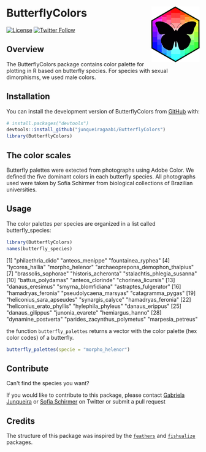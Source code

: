 
# **ButterflyColors** <img src="man/figures/hexologo_butterfly.png" align="right" width="25%" />

<!-- badges: start -->

[![License](https://img.shields.io/badge/license-GPL-blueviolet.svg?style=flat)](https://github.com/junqueiragaabi/ButterflyColors/blob/master/LICENSE.md)
[![Twitter Follow](https://img.shields.io/twitter/follow/junqueiragaabi?style=social)](https://twitter.com/junqueiragaabi)

<!-- badges: end -->

## Overview

The ButterflyColors package contains color palette for plotting in R based on butterfly species.
For species with sexual dimorphisms, we used male colors.

## Installation

You can install the development version of ButterflyColors from [GitHub](https://github.com/) with:

``` r
# install.packages("devtools")
devtools::install_github("junqueiragaabi/ButterflyColors")
library(ButterflyColors)
```
## The color scales

Butterfly palettes were extected from photographs using Adobe Color. We defined the five dominant colors in each butterfly species.
All photographs used were taken by Sofia Schirmer from biological collections of Brazilian universities.


## Usage

The color palettes per species are organized in a list called butterfly_species:

``` r
library(ButterflyColors)
names(butterfly_species)
```
[1] "philaethria_dido"                 "anteos_menippe"                   "fountainea_ryphea"
[4] "lycorea_hallia"                   "morpho_helenor"                   "archaeoprepona_demophon_thalpius"
[7] "brassolis_sophorae"               "historis_acheronta"               "stalachtis_phlegia_susanna"
[10] "battus_polydamas"                 "anteos_clorinde"                  "chorinea_licursis"
[13] "danaus_eresimus"                  "smyrna_blomfidiana"               "astraptes_fulgerator"
[16] "hamadryas_feronia"                "pseudolycaena_marsyas"            "catagramma_pygas"
[19] "heliconius_sara_apseudes"         "synargis_calyce"                  "hamadryas_feronia"
[22] "heliconius_erato_phyllis"         "hylephila_phyleus"                "danaus_erippus"
[25] "danaus_gilippus"                  "junonia_evarete"                  "hemiargus_hanno"
[28] "dynamine_postverta"               "parides_zacynthus_polymetus"      "marpesia_petreus"

the function `butterfly_palettes` returns a vector with the color palette (hex color codes) of a butterfly.

``` r
butterfly_palettes(specie = "morpho_helenor")
```
## Contribute

Can't find the species you want?

If you would like to contribute to this package, please contact [Gabriela Junqueira](https://twitter.com/junqueiragaabi)
or [Sofia Schirmer](https://twitter.com/xixirmer) on Twitter or submit a pull request

## Credits

The structure of this package was inspired by the [`feathers`](https://github.com/shandiya/feathers) and [`fishualize`](https://github.com/nschiett/fishualize) packages.
